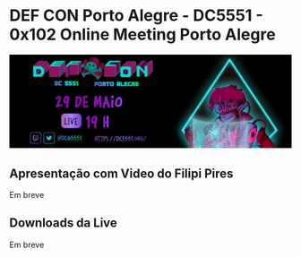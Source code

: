 # DEF CON Porto Alegre - DC5551 - 0x102 Online Meeting Porto Alegre

![](dc5551-0x102.jpeg)

## Apresentação com Video do Filipi Pires
Em breve

## Downloads da Live
Em breve
